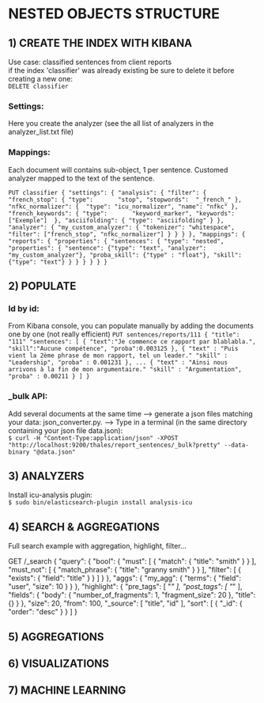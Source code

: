 # NESTED OBJECTS STRUCTURE 
## 1) CREATE THE INDEX WITH KIBANA
Use case: classified sentences from client reports     
if the index 'classifier' was already existing be sure to delete it before creating a new one:    
`DELETE classifier`     
### Settings: 
Here you create the analyzer (see the all list of analyzers in the analyzer_list.txt file)   
### Mappings: 
Each document will contains sub-object, 1 per sentence. 
Customed analyzer mapped to the text of the sentence.

`PUT classifier
{
  "settings": {
    "analysis": {
      "filter": {
        "french_stop": {
          "type":       "stop",
          "stopwords":  "_french_"
        },
        "nfkc_normalizer": { 
          "type": "icu_normalizer",
          "name": "nfkc"
        },
        "french_keywords": {
          "type":       "keyword_marker",
          "keywords":   ["Exemple"] 
        },
        "asciifolding": {
          "type": "asciifolding"
        }
      },
      "analyzer": {
        "my_custom_analyzer": {
          "tokenizer": "whitespace",
          "filter": ["french_stop", "nfkc_normalizer"]
        }
      }
    }
  },
  "mappings": {
    "reports": {
      "properties": {
        "sentences": {
          "type": "nested",
          "properties": {
            "sentence": {"type": "text", "analyzer": "my_custom_analyzer"},
            "proba_skill": {"type" : "float"},
            "skill":  {"type": "text"}
          }
        }
      }
    }
  }
}`           

## 2) POPULATE
### Id by id:
From Kibana console, you can populate manually by adding the documents one by one (not really efficient)
`PUT sentences/reports/111
{
	"title": "111"
	"sentences": [
		{
		  "text":"Je commence ce rapport par blablabla.",
		  "skill":"Aucune compétence",
		  "proba":0.003125
		},
		{
		  "text" : "Puis vient la 2ème phrase de mon rapport, tel un leader."
		  "skill" : "Leadership",
		  "proba" : 0.001231
		},
		...
		{
		  "text" : "Ainsi nous arrivons à la fin de mon argumentaire."
		  "skill" : "Argumentation",
		  "proba" : 0.00211
		}
	]
}`

### _bulk API:
Add several documents at the same time
--> generate a json files matching your data: json_converter.py.
--> Type in a terminal (in the same directory containing your json file data.json):   
`$ curl -H "Content-Type:application/json" -XPOST "http://localhost:9200/thales/report_sentences/_bulk?pretty" --data-binary "@data.json"`

## 3) ANALYZERS
Install icu-analysis plugin:     
`$ sudo bin/elasticsearch-plugin install analysis-icu`

## 4) SEARCH & AGGREGATIONS
Full search example with aggregation, highlight, filter...
          
GET /_search
{
  "query": {
    "bool": {
      "must": [
        {
          "match": {
            "title": "smith"
          }
        }
      ],
      "must_not": [
        {
          "match_phrase": {
            "title": "granny smith"
          }
        }
      ],
      "filter": [
        {
          "exists": {
            "field": "title"
          }
        }
      ]
    }
  },
  "aggs": {
    "my_agg": {
      "terms": {
        "field": "user",
        "size": 10
      }
    }
  },
  "highlight": {
    "pre_tags": [
      "<em>"
    ],
    "post_tags": [
      "</em>"
    ],
    "fields": {
      "body": {
        "number_of_fragments": 1,
        "fragment_size": 20
      },
      "title": {}
    }
  },
  "size": 20,
  "from": 100,
  "_source": [
    "title",
    "id"
  ],
  "sort": [
    {
      "_id": {
        "order": "desc"
      }
    }
  ]
}

## 5) AGGREGATIONS
## 6) VISUALIZATIONS
## 7) MACHINE LEARNING


